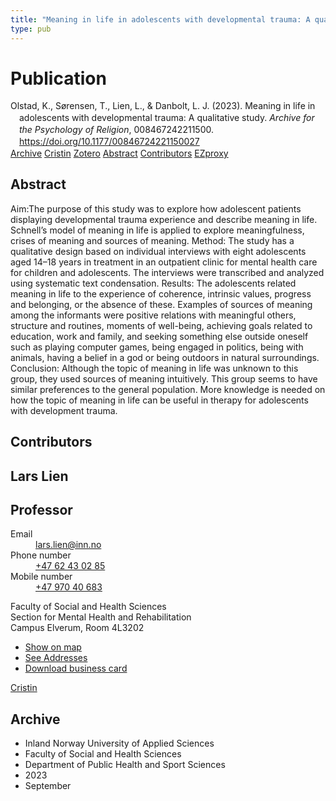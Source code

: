 ```yaml
---
title: "Meaning in life in adolescents with developmental trauma: A qualitative study"
type: pub
---
```

<h1>Publication</h1>
<article id="csl-bib-container-5RAY8WEI" class="csl-bib-container">
  <div class="csl-bib-body" style="line-height: 1.35; padding-left: 1em; text-indent:-1em;">
  <div class="csl-entry">Olstad, K., S&#xF8;rensen, T., Lien, L., &amp; Danbolt, L. J. (2023). Meaning in life in adolescents with developmental trauma: A qualitative study. <i>Archive for the Psychology of Religion</i>, 008467242211500. <a href="https://doi.org/10.1177/00846724221150027">https://doi.org/10.1177/00846724221150027</a></div>
</div>
  <div class="csl-bib-buttons">
    <a href="#taxonomy-article-5RAY8WEI" class="csl-bib-button">Archive</a>
    <a href="https://app.cristin.no/results/show.jsf?id=2178536" alt="Cristin URL" class="csl-bib-button">Cristin</a>
    <a href="http://zotero.org/groups/5022929/items/5RAY8WEI" alt="Zotero URL" class="csl-bib-button">Zotero</a>
    <a href="#abstract-article-5RAY8WEI" class="csl-bib-button">Abstract</a>
    <a href="#contributors-article-5RAY8WEI" class="csl-bib-button">Contributors</a>
    <a href="http://ezproxy.inn.no/login?url=https://doi.org/10.1177/00846724221150027" class="csl-bib-button">EZproxy</a>
  </div>
  <div id="csl-bib-meta-container-5RAY8WEI"></div>
</article>
<div id="csl-bib-meta-5RAY8WEI" class="csl-bib-meta">
  <article id="abstract-article-5RAY8WEI" class="abstract-article">
    <h1>Abstract</h1>
    Aim:The purpose of this study was to explore how adolescent patients displaying developmental trauma experience and describe meaning in life. Schnell’s model of meaning in life is applied to explore meaningfulness, crises of meaning and sources of meaning. Method: The study has a qualitative design based on individual interviews with eight adolescents aged 14–18 years in treatment in an outpatient clinic for mental health care for children and adolescents. The interviews were transcribed and analyzed using systematic text condensation. Results: The adolescents related meaning in life to the experience of coherence, intrinsic values, progress and belonging, or the absence of these. Examples of sources of meaning among the informants were positive relations with meaningful others, structure and routines, moments of well-being, achieving goals related to education, work and family, and seeking something else outside oneself such as playing computer games, being engaged in politics, being with animals, having a belief in a god or being outdoors in natural surroundings. Conclusion: Although the topic of meaning in life was unknown to this group, they used sources of meaning intuitively. This group seems to have similar preferences to the general population. More knowledge is needed on how the topic of meaning in life can be useful in therapy for adolescents with development trauma.
  </article>
  <article id="contributors-article-5RAY8WEI" class="contributors-article">
    <h1>Contributors</h1>
    <div class="personas">
<div class="vrtx-hinn-person-card">
<div class="photo">
<i class="lar la-user-circle missing-person"></i>
</div>
<div class="info">
<hgroup><h1>Lars Lien</h1>
<h2>Professor</h2>
</hgroup><dl>
<dt>Email</dt>
<dd>
<a href="mailto:lars.lien@inn.no">lars.lien@inn.no</a>
</dd>
<dt>Phone number</dt>
<dd><a href="tel:+4762430285">
+47 62 43 02 85
</a></dd>
<dt>Mobile number</dt>
<dd><a href="tel:+4797040683">
+47 970 40 683
</a></dd>
</dl>
<p>
Faculty of Social and Health Sciences<br>
Section for Mental Health and Rehabilitation<br>
Campus Elverum,
Room 4L3202
</p>
<ul class="vrtx-hinn-links">
<li><a href="https://www.google.com/maps?q=60.88177,11.53669">Show on map</a></li>
<li><a href="https://www.inn.no/english/find-an-employee/lars-lien.html#vrtx-hinn-addresses">See Addresses</a></li>
<li><a href="https://www.inn.no/english/find-an-employee/lars-lien.html?vrtx=vcf">Download business card</a></li>
</ul>
</div>
</div>
<a href="https://app.cristin.no/persons/show.jsf?id=14287" alt="Cristin URL" class="personas-cristin">Cristin</a>
</div>
  </article>
  <article id="taxonomy-article-5RAY8WEI" class="taxonomy-article">
    <h1>Archive</h1>
    <ul>
      <li>Inland Norway University of Applied Sciences</li>
      <li>Faculty of Social and Health Sciences</li>
      <li>Department of Public Health and Sport Sciences</li>
      <li>2023</li>
      <li>September</li>
    </ul>
  </article>
</div>
